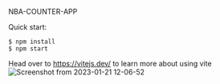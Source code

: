 NBA-COUNTER-APP


Quick start:

```
$ npm install
$ npm start
````

Head over to https://vitejs.dev/ to learn more about using vite
![Screenshot from 2023-01-21 12-06-52](https://user-images.githubusercontent.com/114947718/213860356-c3eb80ea-b4bc-4b74-bd31-1a146c35a6e0.png)

